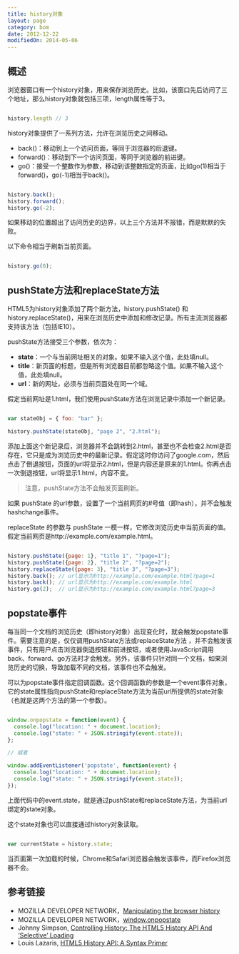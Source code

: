 ```yaml
---
title: history对象
layout: page
category: bom
date: 2012-12-22
modifiedOn: 2014-05-06
---
```


## 概述

浏览器窗口有一个history对象，用来保存浏览历史。比如，该窗口先后访问了三个地址，那么history对象就包括三项，length属性等于3。

```javascript

history.length // 3

```

history对象提供了一系列方法，允许在浏览历史之间移动。

- back()：移动到上一个访问页面，等同于浏览器的后退键。
- forward()：移动到下一个访问页面，等同于浏览器的前进键。
- go()：接受一个整数作为参数，移动到该整数指定的页面，比如go(1)相当于forward()，go(-1)相当于back()。

```javascript

history.back();
history.forward();
history.go(-2);

```

如果移动的位置超出了访问历史的边界，以上三个方法并不报错，而是默默的失败。

以下命令相当于刷新当前页面。

```javascript

history.go(0);

```

## pushState方法和replaceState方法

HTML5为history对象添加了两个新方法，history.pushState() 和 history.replaceState()，用来在浏览历史中添加和修改记录。所有主流浏览器都支持该方法（包括IE10）。

pushState方法接受三个参数，依次为：

- **state**：一个与当前网址相关的对象。如果不输入这个值，此处填null。
- **title**：新页面的标题，但是所有浏览器目前都忽略这个值。如果不输入这个值，此处填null。
- **url**：新的网址，必须与当前页面处在同一个域。

假定当前网址是1.html，我们使用pushState方法在浏览记录中添加一个新记录。

```javascript

var stateObj = { foo: "bar" };

history.pushState(stateObj, "page 2", "2.html");

```

添加上面这个新记录后，浏览器并不会跳转到2.html，甚至也不会检查2.html是否存在，它只是成为浏览历史中的最新记录。假定这时你访问了google.com，然后点击了倒退按钮，页面的url将显示2.html，但是内容还是原来的1.html。你再点击一次倒退按钮，url将显示1.html，内容不变。

> 注意，pushState方法不会触发页面刷新。

如果 pushState 的url参数，设置了一个当前网页的#号值（即hash），并不会触发hashchange事件。

replaceState 的参数与 pushState 一模一样，它修改浏览历史中当前页面的值。假定当前网页是http://example.com/example.html。

```javascript

history.pushState({page: 1}, "title 1", "?page=1");
history.pushState({page: 2}, "title 2", "?page=2");
history.replaceState({page: 3}, "title 3", "?page=3");
history.back(); // url显示为http://example.com/example.html?page=1
history.back(); // url显示为http://example.com/example.html
history.go(2);  // url显示为http://example.com/example.html?page=3

```

## popstate事件

每当同一个文档的浏览历史（即history对象）出现变化时，就会触发popstate事件。需要注意的是，仅仅调用pushState方法或replaceState方法 ，并不会触发该事件，只有用户点击浏览器倒退按钮和前进按钮，或者使用JavaScript调用back、forward、go方法时才会触发。另外，该事件只针对同一个文档，如果浏览历史的切换，导致加载不同的文档，该事件也不会触发。

可以为popstate事件指定回调函数。这个回调函数的参数是一个event事件对象，它的state属性指向pushState和replaceState方法为当前url所提供的state对象（也就是这两个方法的第一个参数）。

```javascript

window.onpopstate = function(event) {
  console.log("location: " + document.location);
  console.log("state: " + JSON.stringify(event.state));
};

// 或者

window.addEventListener('popstate', function(event) {
  console.log("location: " + document.location);
  console.log("state: " + JSON.stringify(event.state));
});

```

上面代码中的event.state，就是通过pushState和replaceState方法，为当前url绑定的state对象。

这个state对象也可以直接通过history对象读取。

```javascript

var currentState = history.state;

```

当页面第一次加载的时候，Chrome和Safari浏览器会触发该事件，而Firefox浏览器不会。

## 参考链接

- MOZILLA DEVELOPER NETWORK，[Manipulating the browser history](https://developer.mozilla.org/en-US/docs/DOM/Manipulating_the_browser_history)
- MOZILLA DEVELOPER NETWORK，[window.onpopstate](https://developer.mozilla.org/en-US/docs/DOM/window.onpopstate)
- Johnny Simpson, [Controlling History: The HTML5 History API And ‘Selective’ Loading](http://www.inserthtml.com/2013/06/history-api/)
- Louis Lazaris, [HTML5 History API: A Syntax Primer](http://www.impressivewebs.com/html5-history-api-syntax/)
